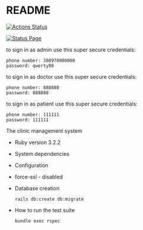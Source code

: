 # README

[![Actions Status](https://github.com/clinic-dot-com/clinic/workflows/Ruby%20on%20Rails%20CI/badge.svg)](https://github.com/clinic-dot-com/clinic/actions)

[![Status Page](https://img.shields.io/badge/Status%20Page-blue.svg)](https://clinic.betteruptime.com)

to sign in as admin use this super secure credentials:
```
phone number: 380970000000
password: qwerty80
```

to sign in as doctor use this super secure credentials:
```
phone number: 888888
password: 888888
```

to sign in as patient use this super secure credentials:
```
phone number: 111111
password: 111111
```
The clinic management system

* Ruby version 3.2.2

* System dependencies

* Configuration
* force-ssl - disabled

* Database creation
  ```
  rails db:create db:migrate
  ```

* How to run the test suite
  ```
  bundle exec rspec
  ```

